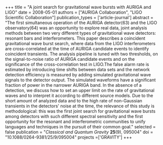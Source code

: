+++
title = "A joint search for gravitational wave bursts with AURIGA and LIGO"
date = 2008-05-01
authors = ["AURIGA Collaboration", "LIGO Scientific Collaboration"]
publication_types = ['article-journal']
abstract = "The first simultaneous operation of the AURIGA detector(63) and the LIGO observatory(64) was an opportunity to explore real data, joint analysis methods between two very different types of gravitational wave detectors: resonant bars and interferometers. This paper describes a coincident gravitational wave burst search, where data from the LIGO interferometers are cross-correlated at the time of AURIGA candidate events to identify coincident transients. The analysis pipeline is tuned with two thresholds, on the signal-to-noise ratio of AURIGA candidate events and on the significance of the cross-correlation test in LIGO.The false alarm rate is estimated by introducing time shifts between data sets and the network detection efficiency is measured by adding simulated gravitational wave signals to the detector output. The simulated waveforms have a significant fraction of power in the narrower AURIGA band. In the absence of a detection, we discuss how to set an upper limit on the rate of gravitational waves and to interpret it according to different source models. Due to the short amount of analyzed data and to the high rate of non-Gaussian transients in the detectors' noise at the time, the relevance of this study is methodological: this was the first joint search for gravitational wave bursts among detectors with such different spectral sensitivity and the first opportunity for the resonant and interferometric communities to unify languages and techniques in the pursuit of their common goal."
selected = false
publication = "*Classical and Quantum Gravity* **25**(9), 095004"
doi = "10.1088/0264-9381/25/9/095004"
projects =['GRAVITY']
+++
